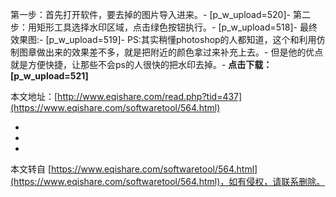 第一步：首先打开软件，要去掉的图片导入进来。-
\[p\_w\_upload=520\]-
第二步：用矩形工具选择水印区域，点击绿色按钮执行。-
\[p\_w\_upload=518\]-
最终效果图:-
\[p\_w\_upload=519\]-
PS:其实稍懂photoshop的人都知道，这个和利用仿制图章做出来的效果差不多，就是把附近的颜色拿过来补充上去。-
但是他的优点就是方便快捷，让那些不会ps的人很快的把水印去掉。-
**点击下载：\[p\_w\_upload=521\]**

本文地址：[http://www.eqishare.com/read.php?tid=437](https://www.eqishare.com/softwaretool/564.html)

-
-

-

本文转自 [https://www.eqishare.com/softwaretool/564.html](https://www.eqishare.com/softwaretool/564.html)，如有侵权，请联系删除。